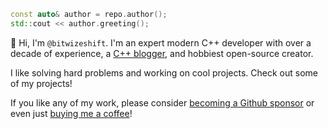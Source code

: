 ```c++
const auto& author = repo.author();
std::cout << author.greeting();
```

👋 Hi, I'm `@bitwizeshift`. I'm an expert modern C++ developer with over a decade of experience, a [C++ blogger][blog], and hobbiest open-source creator. 

I like solving hard problems and working on cool projects. Check out some of my projects!

If you like any of my work, please consider [becoming a Github sponsor][sponsor] or even just [buying me a coffee][coffee]! 

[blog]: https://bitwizeshift.github.io
[sponsor]: https://github.com/sponsors/bitwizeshift
[coffee]: https://www.buymeacoffee.com/dsq3XCcBE
